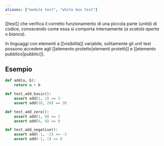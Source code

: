 ```yaml
---
aliases: ["module test", "white box test"]
---
```


[[test]] che verifica il corretto funzionamento di una piccola parte (*unità*) di codice, conoscendo come essa si comporta internamente (*a scatola aperta* o *bianca*).

In linguaggi con elementi a [[visibilità]] variabile, solitamente gli unit test possono accedere agli [[elemento protetto|elementi protetti]] e [[elemento pubblico|pubblici]].

## Esempio

```python
def add(a, b):
    return a + b

def test_add_basic():
    assert add(1, 2) == 3
    assert add(10, 20) == 30

def test_add_zero():
    assert add(1, 0) == 1
    assert add(0, 0) == 0

def test_add_negative():
    assert add(-1, -2) == -3
    assert add(-1, 1) == 0     
```
